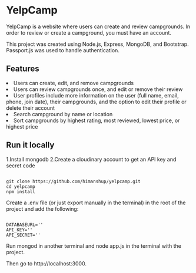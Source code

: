 # YelpCamp
YelpCamp is a website where users can create and review campgrounds. In order to review or create a campground, you must have an account.

This project was created using Node.js, Express, MongoDB, and Bootstrap. Passport.js was used to handle authentication.

## Features

<li>Users can create, edit, and remove campgrounds</li>
<li>Users can review campgrounds once, and edit or remove their review</li>
<li>User profiles include more information on the user (full name, email, phone, join date), their campgrounds, and the option to edit their profile or delete their account</li>
<li>Search campground by name or location</li>
<li>Sort campgrounds by highest rating, most reviewed, lowest price, or highest price</li>

## Run it locally

1.Install mongodb</ol>
2.Create a cloudinary account to get an API key and secret code
<pre><code>
git clone https://github.com/himanshup/yelpcamp.git
cd yelpcamp
npm install
</code></pre>

Create a .env file (or just export manually in the terminal) in the root of the project and add the following:
<pre><code>
DATABASEURL='<url>'
API_KEY=''<key>
API_SECRET='<secret>'
</code></pre>
  
Run mongod in another terminal and node app.js in the terminal with the project.

Then go to http://localhost:3000.
